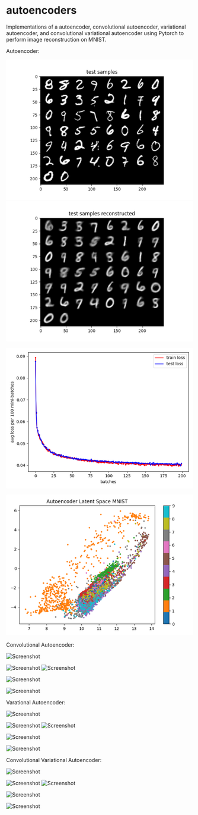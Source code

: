 # autoencoders
Implementations of a autoencoder, convolutional autoencoder, variational autoencoder, and convolutional variational autoencoder using Pytorch to perform image reconstruction on MNIST.

Autoencoder:

![Screenshot](autoencoder_test_samples.png) ![Screenshot](autoencoder_test_reconstructed.png)

![Screenshot](autoencoder_perf_mnist.png)


![Screenshot](autoencoder_latent_mnist.png)

Convolutional Autoencoder:

![Screenshot](random_digits_mnist.png)

![Screenshot](random_digits_mnist.png)
![Screenshot](random_digits_mnist.png)

![Screenshot](random_digits_mnist.png)

![Screenshot](random_digits_mnist.png)


Varational Autoencoder:

![Screenshot](random_digits_mnist.png)

![Screenshot](random_digits_mnist.png)
![Screenshot](random_digits_mnist.png)

![Screenshot](random_digits_mnist.png)

![Screenshot](random_digits_mnist.png)


Convolutional Variational Autoencoder:

![Screenshot](random_digits_mnist.png)

![Screenshot](random_digits_mnist.png)
![Screenshot](random_digits_mnist.png)

![Screenshot](random_digits_mnist.png)

![Screenshot](random_digits_mnist.png)





